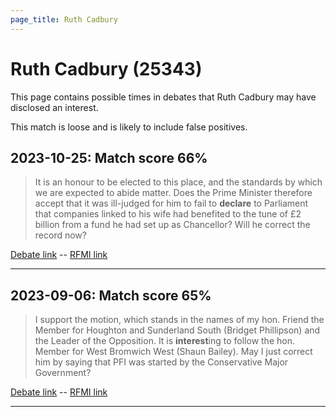```yaml
---
page_title: Ruth Cadbury
---
```


# Ruth Cadbury  (25343)

This page contains possible times in debates that Ruth Cadbury may have disclosed an interest.

This match is loose and is likely to include false positives. 



## 2023-10-25: Match score 66%

>It is an honour to be elected to this place, and the standards by which we are expected to abide matter. Does the Prime Minister therefore accept that it was ill-judged for him to fail to **declare** to Parliament that companies linked to his wife had benefited to the tune of £2 billion from a fund he had set up as Chancellor? Will he correct the record now?

[Debate link](https://www.theyworkforyou.com/debates/?id=2023-10-25c.831.3)  --  [RFMI link](https://www.theyworkforyou.com/mp/25343/register)


---



## 2023-09-06: Match score 65%

>I support the motion, which stands in the names of my hon. Friend the Member for Houghton and Sunderland South (Bridget Phillipson) and the Leader of the Opposition. It is **interest**ing to follow the hon. Member for West Bromwich West (Shaun Bailey). May I just correct him by saying that PFI was started by the Conservative Major Government?

[Debate link](https://www.theyworkforyou.com/debates/?id=2023-09-06c.483.0)  --  [RFMI link](https://www.theyworkforyou.com/mp/25343/register)


---

